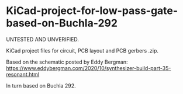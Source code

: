 # KiCad-project-for-low-pass-gate-based-on-Buchla-292

UNTESTED AND UNVERIFIED.

KiCad project files for circuit, PCB layout and PCB gerbers .zip.

Based on the schematic posted by Eddy Bergman: https://www.eddybergman.com/2020/10/synthesizer-build-part-35-resonant.html

In turn based on Buchla 292.
